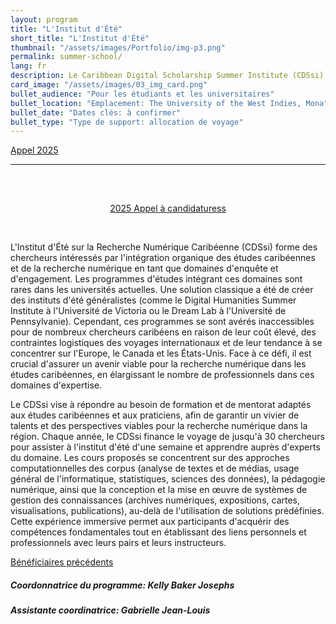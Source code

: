 ```yaml
---
layout: program
title: "L'Institut d'Été"
short_title: "L'Institut d'Été"
thumbnail: "/assets/images/Portfolio/img-p3.png"
permalink: summer-school/
lang: fr
description: Le Caribbean Digital Scholarship Summer Institute (CDSsi) forme des universitaires intéressés à aborder les études caribéennes et l'érudition numérique en tant que domaines de recherche et d'engagement organiquement intégrés. Le CDSsi prend en charge les voyages d'un maximum de 30 chercheurs pour participer à l'institut d'été d'une semaine et apprendre des experts dans le domaine.
card_image: "/assets/images/03_img_card.png"
bullet_audience: "Pour les étudiants et les universitaires"
bullet_location: "Emplacement: The University of the West Indies, Mona"
bullet_date: "Dates clés: à confirmer"
bullet_type: "Type de support: allocation de voyage"
---
```


<div class="project-demo-btn">
        <a class="btn project-btn" href="{{site.baseurl}}/summer-school/cfp2025/">Appel 2025</a> 
        <!-- <a class="btn project-btn" href="https://docs.google.com/document/d/1Lp2Y6SpMaVijGTf2_JNzT20mdaUr4Ndl2zm8r3bYrHY/edit">Appel en français</a> -->
    </div>
<hr>
<br>

<div class="project-demo-btn" style="margin-top: 30px;
        margin-bottom: 45px; width:100%; text-align: center;">
        <a class="btn project-btn" href="{{site.baseurl}}/summer-school/cfp2025/">2025 Appel à candidaturess</a>
    </div>

<div class="portfolio-details">
  <p>L'Institut d'Été sur la Recherche Numérique Caribéenne (CDSsi) forme des chercheurs intéressés par l'intégration organique des études caribéennes et de la recherche numérique en tant que domaines d'enquête et d'engagement. Les programmes d'études intégrant ces domaines sont rares dans les universités actuelles. Une solution classique a été de créer des instituts d'été généralistes (comme le Digital Humanities Summer Institute à l'Université de Victoria ou le Dream Lab à l'Université de Pennsylvanie). Cependant, ces programmes se sont avérés inaccessibles pour de nombreux chercheurs caribéens en raison de leur coût élevé, des contraintes logistiques des voyages internationaux et de leur tendance à se concentrer sur l'Europe, le Canada et les États-Unis. Face à ce défi, il est crucial d'assurer un avenir viable pour la recherche numérique dans les études caribéennes, en élargissant le nombre de professionnels dans ces domaines d'expertise.</p>

  <p>Le CDSsi vise à répondre au besoin de formation et de mentorat adaptés aux études caribéennes et aux praticiens, afin de garantir un vivier de talents et des perspectives viables pour la recherche numérique dans la région. Chaque année, le CDSsi finance le voyage de jusqu'à 30 chercheurs pour assister à l'institut d'été d'une semaine et apprendre auprès d'experts du domaine. Les cours proposés se concentrent sur des approches computationnelles des corpus (analyse de textes et de médias, usage général de l'informatique, statistiques, sciences des données), la pédagogie numérique, ainsi que la conception et la mise en œuvre de systèmes de gestion des connaissances (archives numériques, expositions, cartes, visualisations, publications), au-delà de l'utilisation de solutions prédéfinies. Cette expérience immersive permet aux participants d'acquérir des compétences fondamentales tout en établissant des liens personnels et professionnels avec leurs pairs et leurs instructeurs.</p>
    <div class="project-demo-btn">
        <a class="btn project-btn" href="{{site.baseurl}}/grantees-cdssi/">Bénéficiaires précédents</a>
    </div>

  <div><h5>Coordonnatrice du programme: Kelly Baker Josephs </h5> </div>
  <div><h5>Assistante coordinatrice: Gabrielle Jean-Louis</h5> </div>
</div>
